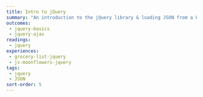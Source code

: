 ```yaml
---
title: Intro to jQuery
summary: "An introduction to the jQuery library & loading JSON from a URL."
outcomes:
 - jquery-basics
 - jquery-ajax
readings:
 - jquery
experiences:
 - grocery-list-jquery
 - js-moonflowers-jquery
tags:
 - jquery
 - JSON
sort-order: 5
---
```

